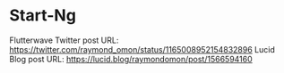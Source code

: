 # Start-Ng

Flutterwave Twitter post URL: https://twitter.com/raymond_omon/status/1165008952154832896 
Lucid Blog post URL: https://lucid.blog/raymondomon/post/1566594160

